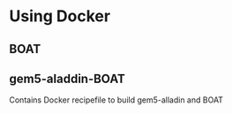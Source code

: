 # Using Docker

## BOAT

## gem5-aladdin-BOAT

Contains Docker recipefile to build gem5-alladin and BOAT